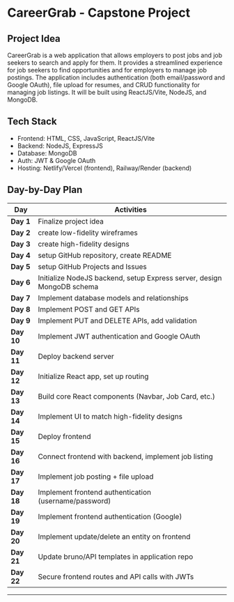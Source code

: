 # CareerGrab - Capstone Project

## Project Idea
CareerGrab is a web application that allows employers to post jobs and job seekers to search and apply for them. It provides a streamlined experience for job seekers to find opportunities and for employers to manage job postings. The application includes authentication (both email/password and Google OAuth), file upload for resumes, and CRUD functionality for managing job listings. It will be built using ReactJS/Vite, NodeJS, and MongoDB.

## Tech Stack
- Frontend: HTML, CSS, JavaScript, ReactJS/Vite
- Backend: NodeJS, ExpressJS
- Database: MongoDB
- Auth: JWT & Google OAuth
- Hosting: Netlify/Vercel (frontend), Railway/Render (backend)

## Day-by-Day Plan

| Day | Activities |
|-----|------------|
| **Day 1** | Finalize project idea |
| **Day 2** | create low-fidelity wireframes |
| **Day 3** | create high-fidelity designs |
| **Day 4** | setup GitHub repository, create README |
| **Day 5** | setup GitHub Projects and Issues |
| **Day 6** | Initialize NodeJS backend, setup Express server, design MongoDB schema |
| **Day 7** | Implement database models and relationships |
| **Day 8** | Implement POST and GET APIs |
| **Day 9** | Implement PUT and DELETE APIs, add validation |
| **Day 10** | Implement JWT authentication and Google OAuth |
| **Day 11** | Deploy backend server |
| **Day 12** | Initialize React app, set up routing |
| **Day 13** | Build core React components (Navbar, Job Card, etc.) |
| **Day 14** | Implement UI to match high-fidelity designs |
| **Day 15** | Deploy frontend |
| **Day 16** | Connect frontend with backend, implement job listing |
| **Day 17** | Implement job posting + file upload |
| **Day 18** | Implement frontend authentication (username/password) |
| **Day 19** | Implement frontend authentication (Google) |
| **Day 20** | Implement update/delete an entity on frontend |
| **Day 21** | Update bruno/API templates in application repo |
| **Day 22** | Secure frontend routes and API calls with JWTs |

---